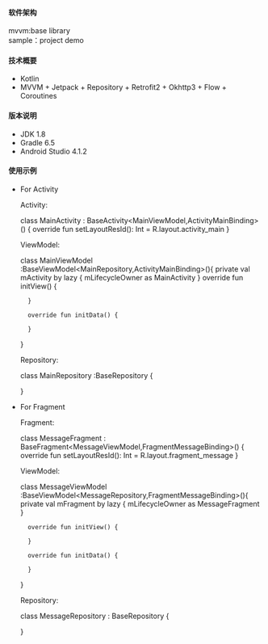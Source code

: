 
#### 软件架构
mvvm:base library <br/>
sample：project demo

#### 技术概要
- Kotlin
- MVVM + Jetpack + Repository + Retrofit2 + Okhttp3 + Flow + Coroutines

#### 版本说明
- JDK 1.8
- Gradle 6.5
- Android Studio 4.1.2

#### 使用示例
- For Activity

    Activity:

    class MainActivity : BaseActivity<MainViewModel,ActivityMainBinding>() {
            override fun setLayoutResId(): Int = R.layout.activity_main
    }

    ViewModel:

    class MainViewModel :BaseViewModel<MainRepository,ActivityMainBinding>(){
        private val mActivity by lazy {
            mLifecycleOwner as MainActivity
        }
        override fun initView() {

        }

        override fun initData() {

        }
    }

    Repository:

    class MainRepository :BaseRepository {

    }

- For Fragment

    Fragment:

    class MessageFragment : BaseFragment<MessageViewModel,FragmentMessageBinding>() {
        override fun setLayoutResId(): Int = R.layout.fragment_message
    }

    ViewModel:

    class MessageViewModel :BaseViewModel<MessageRepository,FragmentMessageBinding>(){
        private val mFragment by lazy {
            mLifecycleOwner as MessageFragment
        }

        override fun initView() {

        }

        override fun initData() {

        }
    }

    Repository:

    class MessageRepository : BaseRepository {

    }


